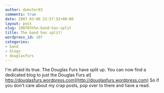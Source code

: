 ```yaml
---
author: domster83
comments: true
date: 2007-03-06 22:57:52+00:00
layout: post
slug: 200703the-band-has-split
title: The band has split!
wordpress_id: 187
categories:
- band
- blogs
- douglasfurs
---
```


I'm afraid its true. The Douglas Furs have split up. You can now find a dedicated blog to just the Douglas Furs at[ http://douglasfurs.wordpress.com](http://douglasfurs.wordpress.com)
So if you don't care about my crap posts, pop over to there and have a read.
